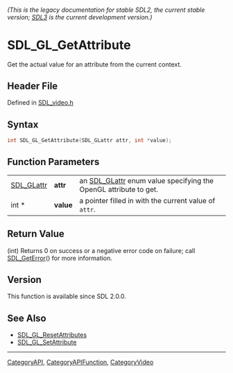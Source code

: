 ###### (This is the legacy documentation for stable SDL2, the current stable version; [SDL3](https://wiki.libsdl.org/SDL3/) is the current development version.)
# SDL_GL_GetAttribute

Get the actual value for an attribute from the current context.

## Header File

Defined in [SDL_video.h](https://github.com/libsdl-org/SDL/blob/SDL2/include/SDL_video.h)

## Syntax

```c
int SDL_GL_GetAttribute(SDL_GLattr attr, int *value);
```

## Function Parameters

|                          |           |                                                                                |
| ------------------------ | --------- | ------------------------------------------------------------------------------ |
| [SDL_GLattr](SDL_GLattr) | **attr**  | an [SDL_GLattr](SDL_GLattr) enum value specifying the OpenGL attribute to get. |
| int *                    | **value** | a pointer filled in with the current value of `attr`.                          |

## Return Value

(int) Returns 0 on success or a negative error code on failure; call
[SDL_GetError](SDL_GetError)() for more information.

## Version

This function is available since SDL 2.0.0.

## See Also

- [SDL_GL_ResetAttributes](SDL_GL_ResetAttributes)
- [SDL_GL_SetAttribute](SDL_GL_SetAttribute)

----
[CategoryAPI](CategoryAPI), [CategoryAPIFunction](CategoryAPIFunction), [CategoryVideo](CategoryVideo)

